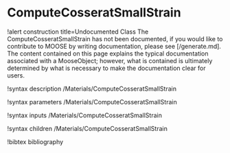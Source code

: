<!-- MOOSE Documentation Stub: Remove this when content is added. -->

# ComputeCosseratSmallStrain

!alert construction title=Undocumented Class
The ComputeCosseratSmallStrain has not been documented, if you would like to contribute to MOOSE by
writing documentation, please see [/generate.md]. The content contained on this page explains
the typical documentation associated with a MooseObject; however, what is contained is ultimately
determined by what is necessary to make the documentation clear for users.

!syntax description /Materials/ComputeCosseratSmallStrain

!syntax parameters /Materials/ComputeCosseratSmallStrain

!syntax inputs /Materials/ComputeCosseratSmallStrain

!syntax children /Materials/ComputeCosseratSmallStrain

!bibtex bibliography
